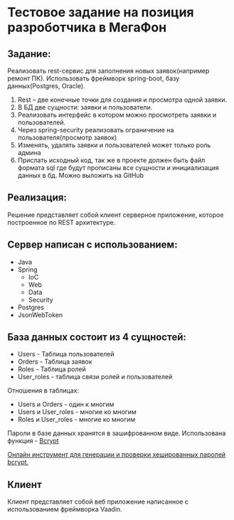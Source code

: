 # Тестовое задание на позиция разроботчика в МегаФон

## Задание:

Реализовать rest-сервис для заполнения новых заявок(например ремонт ПК). Использовать фреймворк spring-boot, базу данных(Postgres, Oracle).

1. Rest – две конечные точки для создания и просмотра одной заявки.
2. В БД две сущности: заявки и пользователи.  
3. Реализовать интерфейс в котором можно просмотреть заявки и пользователей.
4. Через spring-security реализовать ограничение на пользователя(просмотр заявок)
5. Изменять, удалять заявки и пользователей может только роль админа
6. Прислать исходный код, так же в проекте должен быть файл формата sql где будут прописаны все сущности и инициализация данных в бд. Можно выложить на GitHub

## Реализация:

Решение представляет собой клиент серверное приложение, которое построенное по REST архитектуре. 

## Сервер написан с использованием:

- Java
- Spring
  - IoC
  - Web
  - Data
  - Security
- Postgres
- JsonWebToken

## База данных состоит из 4 сущностей:

- Users - Таблица пользователей
- Orders - Таблица заявок
- Roles - Таблица ролей
- User_roles - таблица связи ролей и пользователей

Отношения в таблицах: 

- Users и Orders - один к многим
- Users и User_roles - многие ко многим
- Roles и User_roles - многие ко многим

Пароли в базе данных хранятся в зашифрованном виде. Использована функция - [Bcrypt](https://en.wikipedia.org/wiki/Bcrypt)

[Онлайн инструмент для генерации и проверки хешированных паролей bcrypt.](https://www.devglan.com/online-tools/bcrypt-hash-generator)

## Клиент

Клиент представляет собой веб приложение написанное с использованием фреймворка Vaadin.



